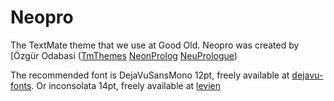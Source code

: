 Neopro
==========================

The TextMate theme that we use at Good Old. Neopro was created by [Özgür Odabasi ([TmThemes](http://www.tmthemes.com/theme/Neopro/) [NeonProlog](http://www.neoprolog.com/) [NeuPrologue](http://www.neuprologue.com/))

The recommended font is DejaVuSansMono 12pt, freely available at [dejavu-fonts](http://dejavu-fonts.org). Or inconsolata 14pt, freely available at [levien](http://www.levien.com/type/myfonts/inconsolata.html)
